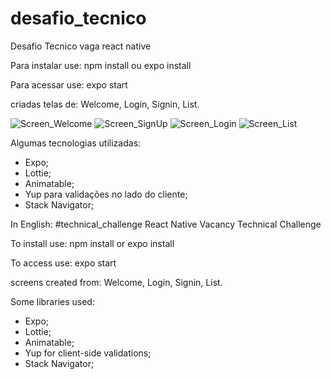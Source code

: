 # desafio_tecnico
Desafio Tecnico vaga react native

Para instalar use: npm install ou expo install

Para acessar use: expo start

criadas telas de: Welcome, Login, Signin, List.

![Screen_Welcome](https://user-images.githubusercontent.com/95106150/219920009-a4e0c1fa-5934-4cb7-93bd-13e4c2f419af.jpg)
![Screen_SignUp](https://user-images.githubusercontent.com/95106150/219920004-3cea612a-ed43-4cef-a32c-7f8196cb79b8.jpg)
![Screen_Login](https://user-images.githubusercontent.com/95106150/219920017-894ac7c4-1f43-492f-8aa8-d8c08d05da93.jpg)
![Screen_List](https://user-images.githubusercontent.com/95106150/219920013-26c6a42e-2344-49bf-8730-b88e4e347db5.jpg)

Algumas tecnologias utilizadas:
- Expo;
- Lottie;
- Animatable;
- Yup para validações no lado do cliente;
- Stack Navigator;

In English:
#technical_challenge
React Native Vacancy Technical Challenge

To install use: npm install or expo install

To access use: expo start

screens created from: Welcome, Login, Signin, List.

Some libraries used:

- Expo;
- Lottie;
- Animatable;
- Yup for client-side validations;
- Stack Navigator;

